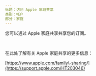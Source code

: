 ```yaml
---
标题：访问 Apple 家庭共享
类别：帐户
部分：家庭
---
```

您可以通过 Apple 家庭共享共享您的订阅。

 

在此处了解有关 Apple 家庭共享的更多信息：

[https://www.apple.com/family\-sharing/](https://support.apple.com/HT203046)